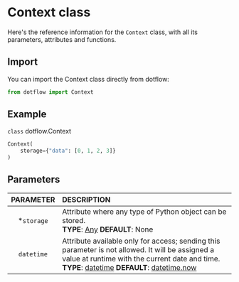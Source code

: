 # Context class

Here's the reference information for the `Context` class, with all its parameters, attributes and functions.

## Import

You can import the Context class directly from dotflow:

```python
from dotflow import Context
```

## Example

`class` dotflow.Context

```python
Context(
    storage={"data": [0, 1, 2, 3]}
)
```

## Parameters

| PARAMETER  | DESCRIPTION      |
|:-----------:|:---------------|
| *`storage` | Attribute where any type of Python object can be stored. <br> **TYPE**: [Any](https://docs.python.org/3/library/typing.html#typing.Any) **DEFAULT**: None|
| `datetime` | Attribute available only for access; sending this parameter is not allowed. It will be assigned a value at runtime with the current date and time. <br> **TYPE**: [datetime](https://docs.python.org/3/library/datetime.html) **DEFAULT**: [datetime.now](https://docs.python.org/3/library/datetime.html#datetime.datetime.now)|